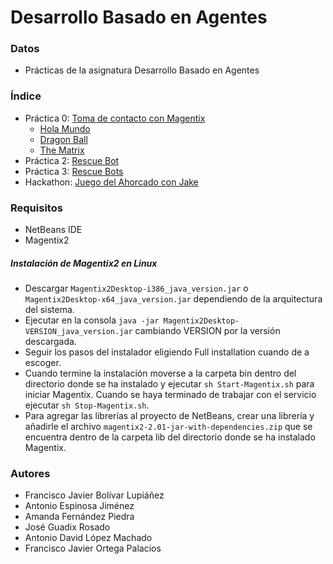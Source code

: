 # Desarrollo Basado en Agentes

### Datos

* Prácticas de la asignatura Desarrollo Basado en Agentes

### Índice

* Práctica 0: [Toma de contacto con Magentix](https://github.com/fblupi/grado_informatica-DBA/tree/master/P0)
  * [Hola Mundo](https://github.com/fblupi/grado_informatica-DBA/tree/master/P0/HolaMundo)
  * [Dragon Ball](https://github.com/fblupi/grado_informatica-DBA/tree/master/P0/DragonBall)
  * [The Matrix](https://github.com/fblupi/grado_informatica-DBA/tree/master/P0/TheMatrix)
* Práctica 2: [Rescue Bot](https://github.com/fblupi/grado_informatica-DBA/tree/master/P2/RescueBot)
* Práctica 3: [Rescue Bots](https://github.com/fblupi/grado_informatica-DBA/tree/master/P3)
* Hackathon: [Juego del Ahorcado con Jake](https://github.com/fblupi/grado_informatica-DBA/tree/master/Hackathon)

### Requisitos

* NetBeans IDE
* Magentix2

##### Instalación de Magentix2 en Linux

* Descargar `Magentix2Desktop-i386_java_version.jar` o `Magentix2Desktop-x64_java_version.jar` dependiendo de la arquitectura del sistema.
* Ejecutar en la consola `java -jar Magentix2Desktop-VERSION_java_version.jar` cambiando VERSION por la versión descargada.
* Seguir los pasos del instalador eligiendo Full installation cuando de a escoger.
* Cuando termine la instalación moverse a la carpeta bin dentro del directorio donde se ha instalado y ejecutar `sh Start-Magentix.sh` para iniciar Magentix. Cuando se haya terminado de trabajar con el servicio ejecutar `sh Stop-Magentix.sh`.
* Para agregar las librerías al proyecto de NetBeans, crear una librería y añadirle el archivo `magentix2-2.01-jar-with-dependencies.zip` que se encuentra dentro de la carpeta lib del directorio donde se ha instalado Magentix.

### Autores

* Francisco Javier Bolívar Lupiáñez
* Antonio Espinosa Jiménez
* Amanda Fernández Piedra
* José Guadix Rosado
* Antonio David López Machado
* Francisco Javier Ortega Palacios
